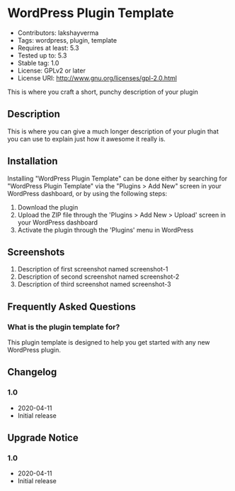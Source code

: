 # WordPress Plugin Template
- Contributors: lakshayverma
- Tags: wordpress, plugin, template
- Requires at least: 5.3
- Tested up to: 5.3
- Stable tag: 1.0
- License: GPLv2 or later
- License URI: http://www.gnu.org/licenses/gpl-2.0.html

This is where you craft a short, punchy description of your plugin

## Description

This is where you can give a much longer description of your plugin that you can use to explain just how it awesome it really is.

## Installation

Installing "WordPress Plugin Template" can be done either by searching for "WordPress Plugin Template" via the "Plugins > Add New" screen in your WordPress dashboard, or by using the following steps:

1. Download the plugin
2. Upload the ZIP file through the 'Plugins > Add New > Upload' screen in your WordPress dashboard
3. Activate the plugin through the 'Plugins' menu in WordPress

## Screenshots

1. Description of first screenshot named screenshot-1
2. Description of second screenshot named screenshot-2
3. Description of third screenshot named screenshot-3

## Frequently Asked Questions

### What is the plugin template for?
This plugin template is designed to help you get started with any new WordPress plugin.

## Changelog

### 1.0
* 2020-04-11
* Initial release

## Upgrade Notice

### 1.0
* 2020-04-11
* Initial release
